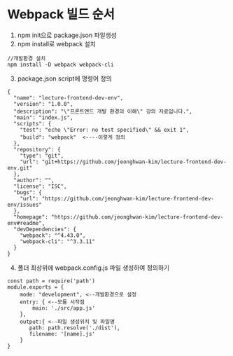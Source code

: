 # Webpack 빌드 순서  
1. npm init으로 package.json 파일생성  
2. npm install로 webpack 설치  
````
//개발환경 설치
npm install -D webpack webpack-cli
````  
3. package.json script에 명령어 정의  
`````
{
  "name": "lecture-frontend-dev-env",
  "version": "1.0.0",
  "description": "\"프론트엔드 개발 환경의 이해\" 강의 자료입니다.",
  "main": "index.js",
  "scripts": {
    "test": "echo \"Error: no test specified\" && exit 1",
    "build": "webpack"  <----이렇게 정의
  },
  "repository": {
    "type": "git",
    "url": "git+https://github.com/jeonghwan-kim/lecture-frontend-dev-env.git"
  },
  "author": "",
  "license": "ISC",
  "bugs": {
    "url": "https://github.com/jeonghwan-kim/lecture-frontend-dev-env/issues"
  },
  "homepage": "https://github.com/jeonghwan-kim/lecture-frontend-dev-env#readme",
  "devDependencies": {
    "webpack": "^4.43.0",
    "webpack-cli": "^3.3.11"
  }
}
`````  
4. 폴더 최상위에 webpack.config.js 파일 생성하여 정의하기  
````
const path = require('path')
module.exports = {
    mode: "development", <--개발환경으로 설정
    entry: { <--모듈 시작점
        main: './src/app.js'
    },
    output:{ <--파일 생성위치 및 파일명
       path: path.resolve('./dist'),
       filename: '[name].js'
    }
}
````